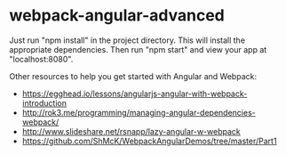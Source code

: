 # webpack-angular-advanced 

Just run "npm install" in the project directory. This will install the appropriate dependencies. Then run "npm start" and view your app at "localhost:8080".

Other resources to help you get started with Angular and Webpack:

  - https://egghead.io/lessons/angularjs-angular-with-webpack-introduction
  - http://rok3.me/programming/managing-angular-dependencies-webpack/
  - http://www.slideshare.net/rsnapp/lazy-angular-w-webpack
  - https://github.com/ShMcK/WebpackAngularDemos/tree/master/Part1
